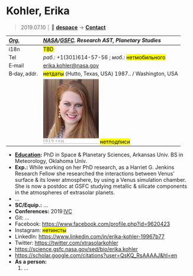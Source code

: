 # Kohler, Erika
> 2019.07.10 ┊ **🚀 [despace](index.md)** → **[Contact](contact.md)**

|*[Org.](contact.md)*|*[NASA](zz_nasa.md)/[GSFC](zz_gsfc.md). Research AST, Planetary Studies*|
|:--|:--|
|i18n| <mark>TBD</mark> |
|Tel|*раб.:* +1(301)614-57-56 ; *моб.:* <mark>нетмобильного</mark> |
|E‑mail| <erika.kohler@nasa.gov> |
|B‑day, addr.| <mark>нетдаты</mark> (Hutto, Texas, USA) 1987.. / Washington, USA |
|| ![](f/contact/k/kohler_001_photo.jpg) <mark>нетподписи</mark> |

   - **[Education](edu.md):** PhD in Space & Planetary Sciences, Arkansas Univ. BS in Meteorology, Oklahoma Univ.
   - **Exp.:** While working on her PhD research, as a Harriet G. Jenkins Research Fellow she researched the interactions between Venus’ surface & its lower atmosphere, by using a Venus simulation chamber. She is now a postdoc at GSFC studying metallic & silicate components in the atmospheres of extrasolar planets.
   - …
   - **SC/Equip.:** …
   - **Conferences:** 2019 [IVC](ivc_2019.md)
   - Git: …
   - Facebook: <https://www.facebook.com/profile.php?id=9620423>
   - Instagram: <mark>нетинсты</mark>
   - LinkedIn: <https://www.linkedin.com/in/erika-kohler-19967b77>
   - Twitter: <https://twitter.com/xtrasolarkohler>
   - <https://science.gsfc.nasa.gov/sed/bio/erika.kohler>
   - <https://scholar.google.com/citations?user=QsKQ_RsAAAAJ&hl=en>
   - **As a person:**
      1. …
